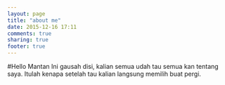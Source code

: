 ```yaml
---
layout: page
title: "about me"
date: 2015-12-16 17:11
comments: true
sharing: true
footer: true
---
```


#Hello Mantan
Ini gausah disi, kalian semua udah tau semua kan tentang saya. Itulah kenapa setelah tau kalian langsung memilih buat pergi.
